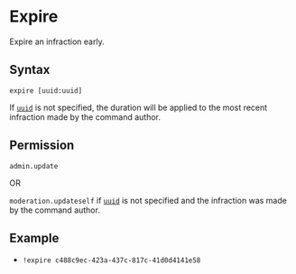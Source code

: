 # Expire

Expire an infraction early.

## Syntax

`expire [uuid:uuid]`

If [`uuid`](../../../reference/object-types.md#uuid) is not specified, the duration will be applied to the most recent infraction made by the command author.

## Permission

`admin.update`

OR

`moderation.updateself` if [`uuid`](../../../reference/object-types.md#uuid) is not specified and the infraction was made by the command author.

## Example

- `!expire c488c9ec-423a-437c-817c-41d0d4141e58`
